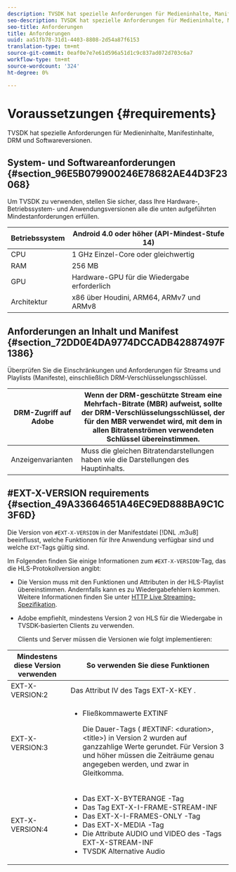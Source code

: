 ```yaml
---
description: TVSDK hat spezielle Anforderungen für Medieninhalte, Manifestinhalte, DRM und Softwareversionen.
seo-description: TVSDK hat spezielle Anforderungen für Medieninhalte, Manifestinhalte, DRM und Softwareversionen.
seo-title: Anforderungen
title: Anforderungen
uuid: aa51fb78-31d1-4403-8808-2d54a87f6153
translation-type: tm+mt
source-git-commit: 0eaf0e7e7e61d596a51d1c9c837ad072d703c6a7
workflow-type: tm+mt
source-wordcount: '324'
ht-degree: 0%

---
```



# Voraussetzungen {#requirements}

TVSDK hat spezielle Anforderungen für Medieninhalte, Manifestinhalte, DRM und Softwareversionen.

## System- und Softwareanforderungen {#section_96E5B079900246E78682AE44D3F23068}

Um TVSDK zu verwenden, stellen Sie sicher, dass Ihre Hardware-, Betriebssystem- und Anwendungsversionen alle die unten aufgeführten Mindestanforderungen erfüllen.

| Betriebssystem | Android 4.0 oder höher (API-Mindest-Stufe 14) |
|---|---|
| CPU | 1 GHz Einzel-Core oder gleichwertig |
| RAM | 256 MB |
| GPU | Hardware-GPU für die Wiedergabe erforderlich |
| Architektur | x86 über Houdini, ARM64, ARMv7 und ARMv8 |

## Anforderungen an Inhalt und Manifest {#section_72DD0E4DA9774DCCADB42887497F1386}

Überprüfen Sie die Einschränkungen und Anforderungen für Streams und Playlists (Manifeste), einschließlich DRM-Verschlüsselungsschlüssel.

| DRM-Zugriff auf Adobe | Wenn der DRM-geschützte Stream eine Mehrfach-Bitrate (MBR) aufweist, sollte der DRM-Verschlüsselungsschlüssel, der für den MBR verwendet wird, mit dem in allen Bitratenströmen verwendeten Schlüssel übereinstimmen. |
|---|---|
| Anzeigenvarianten | Muss die gleichen Bitratendarstellungen haben wie die Darstellungen des Hauptinhalts. |

## #EXT-X-VERSION requirements {#section_49A33664651A46EC9ED888BA9C1C3F6D}

Die Version von `#EXT-X-VERSION` in der Manifestdatei [!DNL .m3u8] beeinflusst, welche Funktionen für Ihre Anwendung verfügbar sind und welche `EXT`-Tags gültig sind.

Im Folgenden finden Sie einige Informationen zum `#EXT-X-VERSION`-Tag, das die HLS-Protokollversion angibt:

* Die Version muss mit den Funktionen und Attributen in der HLS-Playlist übereinstimmen. Andernfalls kann es zu Wiedergabefehlern kommen. Weitere Informationen finden Sie unter [HTTP Live Streaming-Spezifikation](https://datatracker.ietf.org/doc/draft-pantos-http-live-streaming/?include_text=1).
* Adobe empfiehlt, mindestens Version 2 von HLS für die Wiedergabe in TVSDK-basierten Clients zu verwenden.

   Clients und Server müssen die Versionen wie folgt implementieren:

<table frame="all" colsep="1" rowsep="1" id="table_62EB98EDD9DE49EC84CB1C7D59BC40E6"> 
 <thead> 
  <tr rowsep="1"> 
   <th colname="1" class="entry"> Mindestens diese Version verwenden </th> 
   <th colname="2" class="entry"> So verwenden Sie diese Funktionen </th> 
  </tr> 
 </thead>
 <tbody> 
  <tr rowsep="1"> 
   <td colname="1"> <span class="codeph"> EXT-X-VERSION:2  </span> </td> 
   <td colname="2"> Das Attribut IV des Tags <span class="codeph"> EXT-X-KEY </span>. </td> 
  </tr> 
  <tr rowsep="1"> 
   <td colname="1"> <span class="codeph"> EXT-X-VERSION:3  </span> </td> 
   <td colname="2"> 
    <ul id="ul_C9500D3F934848639C204BF248F139FF"> 
     <li id="li_535A7E3FABCB46FE872A7EA5DE2A1784">Fließkommawerte <span class="codeph"> EXTINF </span> <p>Die Dauer-Tags ( <span class="codeph"> #EXTINF: </span>&lt;duration&gt;,&lt;title&gt;) in Version 2 wurden auf ganzzahlige Werte gerundet. Für Version 3 und höher müssen die Zeiträume genau angegeben werden, und zwar in Gleitkomma. </p> </li> 
    </ul> </td> 
  </tr> 
  <tr rowsep="0"> 
   <td colname="1"> <span class="codeph"> EXT-X-VERSION:4  </span> </td> 
   <td colname="2"> 
    <ul id="ul_3355A6CBBE2141DDB92660BB4B604D70"> 
     <li id="li_5E73D41AF6DC4CEE88D6C029FFCFC350">Das <span class="codeph"> EXT-X-BYTERANGE </span>-Tag </li> 
     <li id="li_BF5141F516F749E5890860D487EB5287">Das Tag <span class="codeph"> EXT-X-I-FRAME-STREAM-INF </span> </li> 
     <li id="li_E0D399A13812499B94107CDE62998EE9">Das <span class="codeph"> EXT-X-I-FRAMES-ONLY </span>-Tag </li> 
     <li id="li_A7783AFF99854EFBBAECD2967E4CBF2B">Das <span class="codeph"> EXT-X-MEDIA </span>-Tag </li> 
     <li id="li_15AE652F33C1454AA90DDC65E7D6C2FD">Die Attribute <span class="codeph"> AUDIO </span> und <span class="codeph"> VIDEO </span> des <span class="codeph">-Tags EXT-X-STREAM-INF </span> </li> 
     <li id="li_DB2A7847D5884F6E91FD9E78101FBCA5">TVSDK Alternative Audio </li> 
    </ul> </td> 
  </tr> 
 </tbody> 
</table>